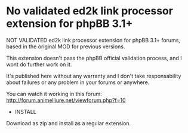 # No validated ed2k link processor extension for phpBB 3.1+
NOT VALIDATED ed2k link processor extension for phpBB 3.1+ forums, based in the original MOD for previous versions.

This extension doesn't pass the phpBB official validation process, and I wont do further work on it.

It's published here without any warranty and I don't take responsability about failures or any problem in your forums or anywhere.


You can watch it working in this forum: http://forum.animelliure.net/viewforum.php?f=10


* INSTALL

Download as zip and install as a regular extension.

